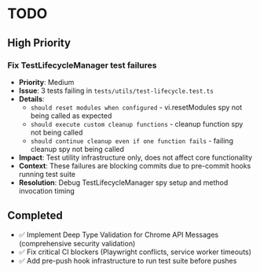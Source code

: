 # TODO

## High Priority

### Fix TestLifecycleManager test failures
- **Priority**: Medium
- **Issue**: 3 tests failing in `tests/utils/test-lifecycle.test.ts`
- **Details**: 
  - `should reset modules when configured` - vi.resetModules spy not being called as expected
  - `should execute custom cleanup functions` - cleanup function spy not being called
  - `should continue cleanup even if one function fails` - failing cleanup spy not being called
- **Impact**: Test utility infrastructure only, does not affect core functionality
- **Context**: These failures are blocking commits due to pre-commit hooks running test suite
- **Resolution**: Debug TestLifecycleManager spy setup and method invocation timing

## Completed
- ✅ Implement Deep Type Validation for Chrome API Messages (comprehensive security validation)
- ✅ Fix critical CI blockers (Playwright conflicts, service worker timeouts)
- ✅ Add pre-push hook infrastructure to run test suite before pushes
